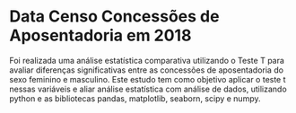 # Data Censo Concessões de Aposentadoria em 2018
Foi realizada uma análise estatística comparativa utilizando o Teste T para avaliar diferenças significativas entre as concessões de aposentadoria do sexo feminino e masculino. Este estudo tem como objetivo aplicar o teste t nessas variáveis e aliar análise estatística com análise de dados, utilizando python e as bibliotecas pandas, matplotlib, seaborn, scipy e numpy. 
